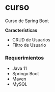 # curso
 Curso de Spring Boot

**Características**
* CRUD de Usuarios
* Filtro de Usuario

### Requerimientos
* Java 11
* Springo Boot
* Maven
* MySQL